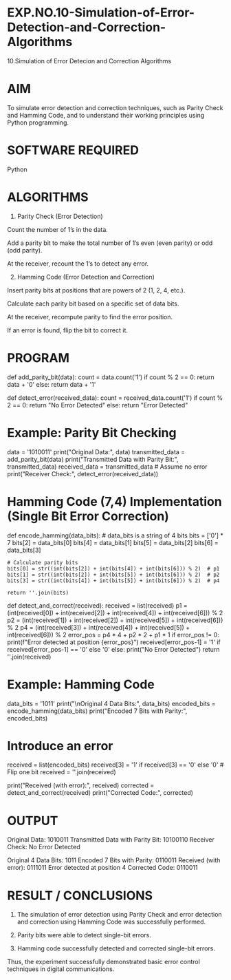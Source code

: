 # EXP.NO.10-Simulation-of-Error-Detection-and-Correction-Algorithms
10.Simulation of Error Detecion and Correction Algorithms

# AIM
To simulate error detection and correction techniques, such as Parity Check and Hamming Code, and to understand their working principles using Python programming.

# SOFTWARE REQUIRED
Python

# ALGORITHMS
1. Parity Check (Error Detection)

Count the number of 1’s in the data.

Add a parity bit to make the total number of 1’s even (even parity) or odd (odd parity).

At the receiver, recount the 1’s to detect any error.

2. Hamming Code (Error Detection and Correction)

Insert parity bits at positions that are powers of 2 (1, 2, 4, etc.).

Calculate each parity bit based on a specific set of data bits.

At the receiver, recompute parity to find the error position.

If an error is found, flip the bit to correct it.

# PROGRAM
def add_parity_bit(data):
    count = data.count('1')
    if count % 2 == 0:
        return data + '0'
    else:
        return data + '1'

def detect_error(received_data):
    count = received_data.count('1')
    if count % 2 == 0:
        return "No Error Detected"
    else:
        return "Error Detected"

# Example: Parity Bit Checking
data = '1010011'
print("Original Data:", data)
transmitted_data = add_parity_bit(data)
print("Transmitted Data with Parity Bit:", transmitted_data)
received_data = transmitted_data  # Assume no error
print("Receiver Check:", detect_error(received_data))

# Hamming Code (7,4) Implementation (Single Bit Error Correction)

def encode_hamming(data_bits):
    # data_bits is a string of 4 bits
    bits = ['0'] * 7
    bits[2] = data_bits[0]
    bits[4] = data_bits[1]
    bits[5] = data_bits[2]
    bits[6] = data_bits[3]

    # Calculate parity bits
    bits[0] = str((int(bits[2]) + int(bits[4]) + int(bits[6])) % 2)  # p1
    bits[1] = str((int(bits[2]) + int(bits[5]) + int(bits[6])) % 2)  # p2
    bits[3] = str((int(bits[4]) + int(bits[5]) + int(bits[6])) % 2)  # p4

    return ''.join(bits)

def detect_and_correct(received):
    received = list(received)
    p1 = (int(received[0]) + int(received[2]) + int(received[4]) + int(received[6])) % 2
    p2 = (int(received[1]) + int(received[2]) + int(received[5]) + int(received[6])) % 2
    p4 = (int(received[3]) + int(received[4]) + int(received[5]) + int(received[6])) % 2
    error_pos = p4 * 4 + p2 * 2 + p1 * 1
    if error_pos != 0:
        print(f"Error detected at position {error_pos}")
        received[error_pos-1] = '1' if received[error_pos-1] == '0' else '0'
    else:
        print("No Error Detected")
    return ''.join(received)

# Example: Hamming Code
data_bits = '1011'
print("\nOriginal 4 Data Bits:", data_bits)
encoded_bits = encode_hamming(data_bits)
print("Encoded 7 Bits with Parity:", encoded_bits)

# Introduce an error
received = list(encoded_bits)
received[3] = '1' if received[3] == '0' else '0'  # Flip one bit
received = ''.join(received)

print("Received (with error):", received)
corrected = detect_and_correct(received)
print("Corrected Code:", corrected)

# OUTPUT

Original Data: 1010011
Transmitted Data with Parity Bit: 10100110
Receiver Check: No Error Detected

Original 4 Data Bits: 1011
Encoded 7 Bits with Parity: 0110011
Received (with error): 0111011
Error detected at position 4
Corrected Code: 0110011
 
# RESULT / CONCLUSIONS
1. The simulation of error detection using Parity Check and error detection and correction using Hamming Code was successfully performed.

2. Parity bits were able to detect single-bit errors.

3. Hamming code successfully detected and corrected single-bit errors.

Thus, the experiment successfully demonstrated basic error control techniques in digital communications.
